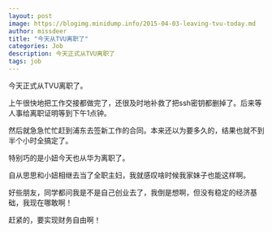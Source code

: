 ```yaml
---
layout: post
image: https://blogimg.minidump.info/2015-04-03-leaving-tvu-today.md
author: missdeer
title: "今天从TVU离职了"
categories: Job
description: 今天正式从TVU离职了
tags: job
---
```

今天正式从TVU离职了。

上午很快地把工作交接都做完了，还很及时地补救了把ssh密钥都删掉了。后来等人事给离职证明等到下午1点钟。

然后就急急忙忙赶到浦东去签新工作的合同。本来还以为要多久的，结果也就不到半个小时全搞定了。

特别巧的是小妞今天也从华为离职了。

自从思思和小妞相继去当了全职主妇，我就感叹啥时候我家妹子也能这样啊。

好些朋友，同学都问我是不是自己创业去了，我倒是想啊，但没有稳定的经济基础，我现在哪敢啊！

赶紧的，要实现财务自由啊！
